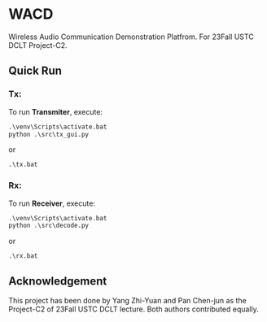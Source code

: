 # WACD
Wireless Audio Communication Demonstration Platfrom. For 23Fall USTC DCLT Project-C2.

## Quick Run

### Tx: 
To run **Transmiter**, execute:
```cmd
.\venv\Scripts\activate.bat
python .\src\tx_gui.py
```
or
```cmd
.\tx.bat
```

### Rx:
To run **Receiver**, execute:
```cmd
.\venv\Scripts\activate.bat
python .\src\decode.py
```
or
```
.\rx.bat
```

## Acknowledgement
This project has been done by Yang Zhi-Yuan and Pan Chen-jun as the Project-C2 of 23Fall USTC DCLT lecture.
Both authors contributed equally.
